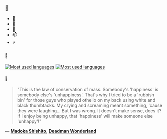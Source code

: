 ### 👋

- 🔭
- 🌱
- 💬
- 📫
- ⚡

#### 🧏

[![Most used languages](https://github-readme-stats-aynah.vercel.app/api/top-langs/?username=aynh&theme=solarized-dark&langs_count=6&layout=compact&hide_title=true)](https://github.com/anuraghazra/github-readme-stats#gh-dark-mode-only)
[![Most used languages](https://github-readme-stats-aynah.vercel.app/api/top-langs/?username=aynh&theme=solarized-light&langs_count=6&layout=compact&hide_title=true)](https://github.com/anuraghazra/github-readme-stats#gh-light-mode-only)

#### 💬

> "This is the law of conservation of mass. Somebody's 'happiness' is somebody else's 'unhappiness'. That's why I tried to be a 'rubbish bin' for those guys who played othello on my back using white and black thumbtacks. My crying and screaming meant something, 'cause they were laughing... But I was wrong. It doesn't make sense, does it? If I enjoy being unhappy, that 'happiness' will make someone else 'unhappy'!"

&mdash; [**Madoka Shishito**](https://myanimelist.net/character.php?q=Madoka%20Shishito&cat=character), [**Deadman Wonderland**](https://myanimelist.net/search/all?q=Deadman%20Wonderland&cat=all)
